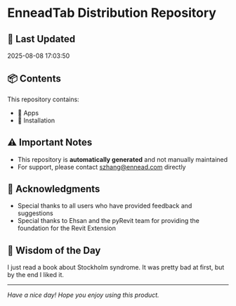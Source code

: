 # EnneadTab Distribution Repository

## 📅 Last Updated
2025-08-08 17:03:50



## 📦 Contents
This repository contains:
- 📂 Apps
- 📂 Installation

## ⚠️ Important Notes
- This repository is **automatically generated** and not manually maintained
- For support, please contact szhang@ennead.com directly

## 🙏 Acknowledgments
- Special thanks to all users who have provided feedback and suggestions
- Special thanks to Ehsan and the pyRevit team for providing the foundation for the Revit Extension

## 💭 Wisdom of the Day
I just read a book about Stockholm syndrome. It was pretty bad at first, but by the end I liked it.

---
*Have a nice day! Hope you enjoy using this product.*
